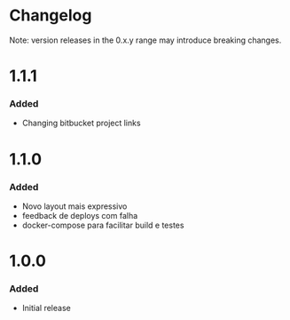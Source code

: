 # Changelog
Note: version releases in the 0.x.y range may introduce breaking changes.

# 1.1.1

### Added
* Changing bitbucket project links

# 1.1.0

### Added
* Novo layout mais expressivo
* feedback de deploys com falha
* docker-compose para facilitar build e testes

# 1.0.0

### Added
* Initial release

